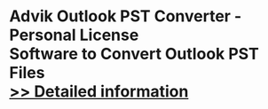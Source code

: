# Advik Outlook PST Converter - Personal License<br />Software to Convert Outlook PST Files<br />[>> Detailed information](https://secure.shareit.com/shareit/product.html?productid=300857070&affiliateid=200057808)